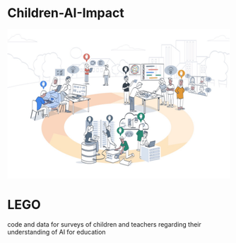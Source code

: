 # Children-AI-Impact
![Icon](./figures/Picture1.jpg)
# LEGO
code and data for surveys of children and teachers regarding their understanding of AI for education
